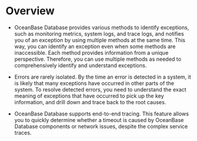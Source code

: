 # Overview

* OceanBase Database provides various methods to identify exceptions, such as monitoring metrics, system logs, and trace logs, and notifies you of an exception by using multiple methods at the same time. This way, you can identify an exception even when some methods are inaccessible. Each method provides information from a unique perspective. Therefore, you can use multiple methods as needed to comprehensively identify and understand exceptions.

* Errors are rarely isolated. By the time an error is detected in a system, it is likely that many exceptions have occurred in other parts of the system. To resolve detected errors, you need to understand the exact meaning of exceptions that have occurred to pick up the key information, and drill down and trace back to the root causes.

* OceanBase Database supports end-to-end tracing. This feature allows you to quickly determine whether a timeout is caused by OceanBase Database components or network issues, despite the complex service traces.